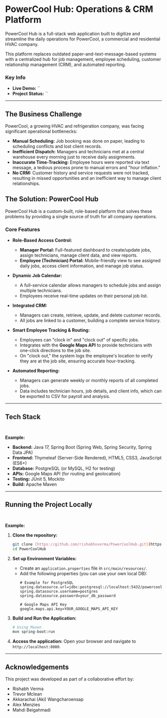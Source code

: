 # PowerCool Hub: Operations & CRM Platform

PowerCool Hub is a full-stack web application built to digitize and streamline the daily operations for PowerCool, a commercial and residential HVAC company.

This platform replaces outdated paper-and-text-message-based systems with a centralized hub for job management, employee scheduling, customer relationship management (CRM), and automated reporting.

### Key Info

* **Live Demo:** ``
* **Project Status:** ``

---

## The Business Challenge

PowerCool, a growing HVAC and refrigeration company, was facing significant operational bottlenecks:

* **Manual Scheduling:** Job booking was done on paper, leading to scheduling conflicts and lost client records.
* **Inefficient Dispatch:** Managers and technicians met at a central warehouse every morning just to receive daily assignments.
* **Inaccurate Time-Tracking:** Employee hours were reported via text message, a tedious process prone to manual errors and "hour inflation."
* **No CRM:** Customer history and service requests were not tracked, resulting in missed opportunities and an inefficient way to manage client relationships.

## The Solution: PowerCool Hub

PowerCool Hub is a custom-built, role-based platform that solves these problems by providing a single source of truth for all company operations.

### Core Features

* **Role-Based Access Control:**
    * **Manager Portal:** Full-featured dashboard to create/update jobs, assign technicians, manage client data, and view reports.
    * **Employee (Technician) Portal:** Mobile-friendly view to see assigned daily jobs, access client information, and manage job status.

* **Dynamic Job Calendar:**
    * A full-service calendar allows managers to schedule jobs and assign multiple technicians.
    * Employees receive real-time updates on their personal job list.

* **Integrated CRM:**
    * Managers can create, retrieve, update, and delete customer records.
    * All jobs are linked to a customer, building a complete service history.

* **Smart Employee Tracking & Routing:**
    * Employees can "clock in" and "clock out" of specific jobs.
    * Integrates with the **Google Maps API** to provide technicians with one-click directions to the job site.
    * On "clock out," the system logs the employee's location to verify they are at the job site, ensuring accurate hour-tracking.

* **Automated Reporting:**
    * Managers can generate weekly or monthly reports of all completed jobs.
    * Data includes technician hours, job details, and client info, which can be exported to CSV for payroll and analysis.

---

## Tech Stack

``
``

**Example:**

* **Backend:** Java 17, Spring Boot (Spring Web, Spring Security, Spring Data JPA)
* **Frontend:** Thymeleaf (Server-Side Rendered), HTML5, CSS3, JavaScript (ES6+)
* **Database:** PostgreSQL (or MySQL, H2 for testing)
* **APIs:** Google Maps API (for routing and geolocation)
* **Testing:** JUnit 5, Mockito
* **Build:** Apache Maven

---

## Running the Project Locally

``
``

**Example:**

1.  **Clone the repository:**
    ```bash
    git clone [https://github.com/rishabhxverma/PowerCoolHub.git](https://github.com/rishabhxverma/PowerCoolHub.git)
    cd PowerCoolHub
    ```

2.  **Set up Environment Variables:**
    * Create an `application.properties` file in `src/main/resources/`.
    * Add the following properties (you can use your own local DB):
        ```properties
        # Example for PostgreSQL
        spring.datasource.url=jdbc:postgresql://localhost:5432/powercool
        spring.datasource.username=postgres
        spring.datasource.password=your_db_password

        # Google Maps API Key
        google.maps.api.key=YOUR_GOOGLE_MAPS_API_KEY
        ```

3.  **Build and Run the Application:**
    ```bash
    # Using Maven
    mvn spring-boot:run
    ```

4.  **Access the application:**
    Open your browser and navigate to `http://localhost:8080`.

---

## Acknowledgements

This project was developed as part of a collaborative effort by:

* Rishabh Verma
* Trevor Mclean
* Akkarachai (Aki) Wangcharoensap
* Alex Menzies
* Mahdi Beigahmadi
